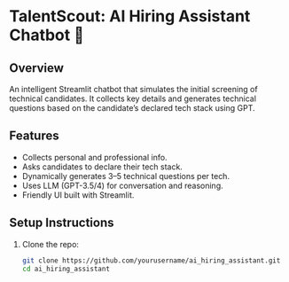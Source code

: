# TalentScout: AI Hiring Assistant Chatbot 🤖

## Overview
An intelligent Streamlit chatbot that simulates the initial screening of technical candidates. It collects key details and generates technical questions based on the candidate’s declared tech stack using GPT.

## Features
- Collects personal and professional info.
- Asks candidates to declare their tech stack.
- Dynamically generates 3–5 technical questions per tech.
- Uses LLM (GPT-3.5/4) for conversation and reasoning.
- Friendly UI built with Streamlit.

## Setup Instructions

1. Clone the repo:
   ```bash
   git clone https://github.com/yourusername/ai_hiring_assistant.git
   cd ai_hiring_assistant
